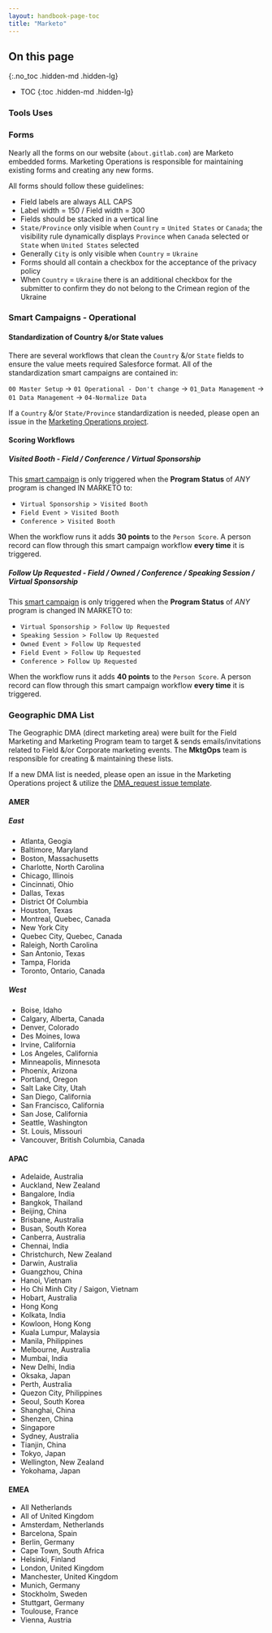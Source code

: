 ```yaml
---
layout: handbook-page-toc
title: "Marketo"
---
```


## On this page
{:.no_toc .hidden-md .hidden-lg}

- TOC
{:toc .hidden-md .hidden-lg}

### Tools Uses  

### Forms   
Nearly all the forms on our website (`about.gitlab.com`) are Marketo embedded forms. Marketing Operations is responsible for maintaining existing forms and creating any new forms.   

All forms should follow these guidelines:  
- Field labels are always ALL CAPS
- Label width = 150 / Field width = 300
- Fields should be stacked in a vertical line
- `State/Province` only visible when `Country` = `United States` or `Canada`; the visibility rule dynamically displays `Province` when `Canada` selected or `State` when `United States` selected 
- Generally `City` is only visible when `Country` = `Ukraine`
- Forms should all contain a checkbox for the acceptance of the privacy policy
- When `Country` = `Ukraine` there is an additional checkbox for the submitter to confirm they do not belong to the Crimean region of the Ukraine  

### Smart Campaigns - Operational 

#### Standardization of Country &/or State values

There are several workflows that clean the `Country` &/or `State` fields to ensure the value meets required Salesforce format. All of the standardization smart campaigns are contained in:  

`00 Master Setup` -> `01 Operational - Don't change` -> `01_Data Management` -> `01 Data Management` -> `04-Normalize Data`   

If a `Country` &/or `State/Province` standardization is needed, please open an issue in the [Marketing Operations project](https://gitlab.com/gitlab-com/marketing/marketing-operations/issues/new?issue%5Bassignee_id%5D=&issue%5Bmilestone_id%5D=).


#### Scoring Workflows
##### Visited Booth - Field / Conference / Virtual Sponsorship   

This [smart campaign](https://app-ab13.marketo.com/#SC7097A1) is only triggered when the **Program Status** of *ANY* program is changed IN MARKETO to:  
- `Virtual Sponsorship > Visited Booth`
- `Field Event > Visited Booth`
- `Conference > Visited Booth`

When the workflow runs it adds **30 points** to the `Person Score`. A person record can flow through this smart campaign workflow **every time** it is triggered.

##### Follow Up Requested - Field / Owned / Conference / Speaking Session / Virtual Sponsorship

This [smart campaign](https://app-ab13.marketo.com/#SC7098A1) is only triggered when the **Program Status** of *ANY* program is changed IN MARKETO to: 
- `Virtual Sponsorship > Follow Up Requested`
- `Speaking Session > Follow Up Requested`
- `Owned Event > Follow Up Requested`
- `Field Event > Follow Up Requested`
- `Conference > Follow Up Requested`

When the workflow runs it adds **40 points** to the `Person Score`. A person record can flow through this smart campaign workflow **every time** it is triggered.


### Geographic DMA List   

The Geographic DMA (direct marketing area) were built for the Field Marketing and Marketing Program team to target & sends emails/invitations related to Field &/or Corporate marketing events. 
The **MktgOps** team is responsible for creating & maintaining these lists. 

If a new DMA list is needed, please open an issue in the Marketing Operations project & utilize the [DMA_request issue template](https://gitlab.com/gitlab-com/marketing/marketing-operations/issues/new?issuable_template=dma_request). 

#### AMER
##### East
- Atlanta, Geogia
- Baltimore, Maryland
- Boston, Massachusetts 
- Charlotte, North Carolina
- Chicago, Illinois
- Cincinnati, Ohio
- Dallas, Texas
- District Of Columbia
- Houston, Texas
- Montreal, Quebec, Canada
- New York City
- Quebec City, Quebec, Canada
- Raleigh, North Carolina
- San Antonio, Texas
- Tampa, Florida
- Toronto, Ontario, Canada

##### West
- Boise, Idaho
- Calgary, Alberta, Canada
- Denver, Colorado
- Des Moines, Iowa
- Irvine, California
- Los Angeles, California
- Minneapolis, Minnesota
- Phoenix, Arizona
- Portland, Oregon
- Salt Lake City, Utah
- San Diego, California
- San Francisco, California
- San Jose, California
- Seattle, Washington
- St. Louis, Missouri
- Vancouver, British Columbia, Canada

#### APAC
- Adelaide, Australia
- Auckland, New Zealand
- Bangalore, India
- Bangkok, Thailand
- Beijing, China
- Brisbane, Australia
- Busan, South Korea
- Canberra, Australia
- Chennai, India
- Christchurch, New Zealand
- Darwin, Australia
- Guangzhou, China
- Hanoi, Vietnam
- Ho Chi Minh City / Saigon, Vietnam
- Hobart, Australia
- Hong Kong
- Kolkata, India
- Kowloon, Hong Kong
- Kuala Lumpur, Malaysia
- Manila, Philippines
- Melbourne, Australia
- Mumbai, India
- New Delhi, India
- Oksaka, Japan
- Perth, Australia
- Quezon City, Philippines
- Seoul, South Korea
- Shanghai, China
- Shenzen, China
- Singapore
- Sydney, Australia
- Tianjin, China
- Tokyo, Japan
- Wellington, New Zealand
- Yokohama, Japan

#### EMEA
- All Netherlands
- All of United Kingdom
- Amsterdam, Netherlands
- Barcelona, Spain
- Berlin, Germany
- Cape Town, South Africa
- Helsinki, Finland
- London, United Kingdom
- Manchester, United Kingdom
- Munich, Germany
- Stockholm, Sweden
- Stuttgart, Germany
- Toulouse, France
- Vienna, Austria

